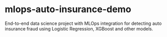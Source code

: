 # mlops-auto-insurance-demo
End-to-end data science project with MLOps integration for detecting auto insurance fraud using Logistic Regression, XGBoost and other models.

